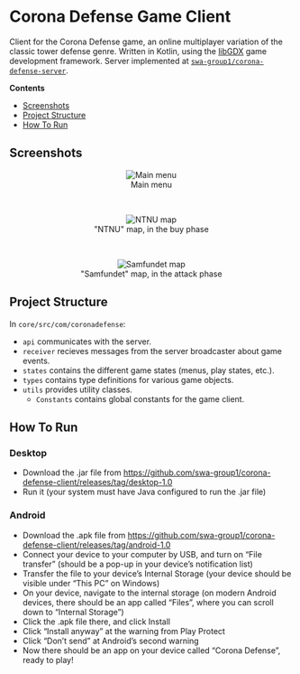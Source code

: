 # Corona Defense Game Client

Client for the Corona Defense game, an online multiplayer variation of the classic tower defense genre. Written in Kotlin, using the [libGDX](https://libgdx.com/) game development framework. Server implemented at [`swa-group1/corona-defense-server`](https://github.com/swa-group1/corona-defense-server).

**Contents**

- [Screenshots](#screenshots)
- [Project Structure](#project-structure)
- [How To Run](#how-to-run)

## Screenshots

<p align="center">
    <img alt="Main menu" src="https://raw.githubusercontent.com/swa-group1/corona-defense-client/assets/screenshots/main_menu.png">
    <br />
    Main menu
</p>

<br />

<p align="center">
    <img alt="NTNU map" src="https://raw.githubusercontent.com/swa-group1/corona-defense-client/assets/screenshots/ntnu_map.png">
    <br />
    "NTNU" map, in the buy phase
</p>

<br />

<p align="center">
    <img alt="Samfundet map" src="https://raw.githubusercontent.com/swa-group1/corona-defense-client/assets/screenshots/samfundet_map.png">
    <br />
    "Samfundet" map, in the attack phase
</p>

## Project Structure

In `core/src/com/coronadefense`:

- `api` communicates with the server.
- `receiver` recieves messages from the server broadcaster about game events.
- `states` contains the different game states (menus, play states, etc.).
- `types` contains type definitions for various game objects.
- `utils` provides utility classes.
  - `Constants` contains global constants for the game client.

## How To Run

### Desktop

- Download the .jar file from https://github.com/swa-group1/corona-defense-client/releases/tag/desktop-1.0
- Run it (your system must have Java configured to run the .jar file)

### Android

- Download the .apk file from https://github.com/swa-group1/corona-defense-client/releases/tag/android-1.0
- Connect your device to your computer by USB, and turn on “File transfer” (should be a pop-up in your device’s notification list)
- Transfer the file to your device’s Internal Storage (your device should be visible under “This PC” on Windows)
- On your device, navigate to the internal storage (on modern Android devices, there should be an app called “Files”, where you can scroll down to “Internal Storage”)
- Click the .apk file there, and click Install
- Click “Install anyway” at the warning from Play Protect
- Click “Don’t send” at Android’s second warning
- Now there should be an app on your device called “Corona Defense”, ready to play!
